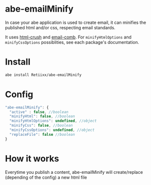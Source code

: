 # abe-emailMinify
In case your abe application is used to create email, it can minifies the published html and/or css, respecting email standards.

It uses [html-crush](https://www.npmjs.com/package/html-crush) and [email-comb](https://www.npmjs.com/package/email-comb).
For ```minifyHtmlOptions``` and ```minifyCssOptions``` possiblities, see each package's documentation.

# Install

``` bash 
abe install Retiixx/abe-emailMinify
```

# Config

``` javascript
"abe-emailMinify": {
  "active" : false, //boolean
  "minifyHtml": false, //boolean
  "minifyHtmlOptions": undefined, //object 
  "minifyCss": false, //boolean
  "minifyCssOptions": undefined, //object
  "replaceFile": false //boolean
}
```

# How it works

Everytime you publish a content, abe-emailMinify will create/replace (depending of the config) a new html file
